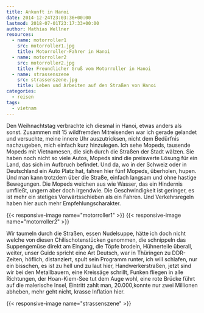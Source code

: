 ```yaml
---
title: Ankunft in Hanoi
date: 2014-12-24T23:03:36+00:00
lastmod: 2018-07-01T23:17:33+00:00
author: Mathias Wellner
resources:
  - name: motorroller1
    src: motorroller1.jpg
    title: Motorroller-Fahrer in Hanoi
  - name: motorroller2
    src: motorroller2.jpg
    title: Freundlicher Gruß vom Motorroller in Hanoi
  - name: strassenszene
    src: strassenszene.jpg
    title: Leben und Arbeiten auf den Straßen von Hanoi
categories:
  - reisen
tags:
  - vietnam
---
```

Den Weihnachtstag verbrachte ich diesmal in Hanoi, etwas anders als sonst. Zusammen mit 15 wildfremden Mitreisenden war ich gerade gelandet und versuchte, meine innere Uhr auszutricksen, nicht dem Bedürfnis nachzugeben, mich einfach kurz hinzulegen. Ich sehe Mopeds, tausende Mopeds mit Vietnamesen, die sich durch die Straßen der Stadt wälzen. Sie haben noch nicht so viele Autos, Mopeds sind die preiswerte Lösung für ein Land, das sich im Aufbruch befindet. Und da, wo in der Schweiz oder in Deutschland ein Auto Platz hat, fahren hier fünf Mopeds, überholen, hupen. Und man kann trotzdem über die Straße, einfach langsam und ohne hastige Bewegungen. Die Mopeds weichen aus wie Wasser, das ein Hindernis umfließt, ungern aber doch irgendwie. Die Geschwindigkeit ist geringer, es ist mehr ein stetiges Vorwärtsschieben als ein Fahren. Und Verkehrsregeln haben hier auch mehr Empfehlungscharakter. 
<!--more-->

{{< responsive-image name="motorroller1" >}}
{{< responsive-image name="motorroller2" >}}

Wir taumeln durch die Straßen, essen Nudelsuppe, hätte ich doch nicht welche von diesen Chilischotenstücken genommen, die schnippeln das Suppengemüse direkt am Eingang, die Töpfe brodeln, Hühnerteile überall, weiter, unser Guide spricht eine Art Deutsch, war in Thüringen zu DDR-Zeiten, höflich, distanziert, spult sein Programm runter, ich will schlafen, nur ein bisschen, es ist zu hell und zu laut hier, Handwerkerstraßen, jetzt sind wir bei den Metallbauern, eine Kreissäge schrillt, Funken fliegen in alle Richtungen, der Hoan-Kiem-See tut dem Auge wohl, eine rote Brücke führt auf die malerische Insel, Eintritt zahlt man, 20.000,konnte nur zwei Millionen abheben, mehr geht nicht, krasse Inflation hier.

{{< responsive-image name="strassenszene" >}}